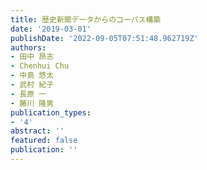 ```yaml
---
title: 歴史新聞データからのコーパス構築
date: '2019-03-01'
publishDate: '2022-09-05T07:51:48.962719Z'
authors:
- 田中 昂志
- Chenhui Chu
- 中島 悠太
- 武村 紀子
- 長原 一
- 藤川 隆男
publication_types:
- '4'
abstract: ''
featured: false
publication: ''
---
```


